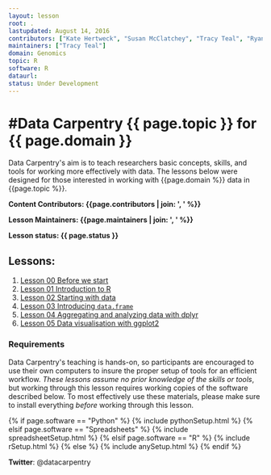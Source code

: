 ```yaml
---
layout: lesson
root: .
lastupdated: August 14, 2016
contributors: ["Kate Hertweck", "Susan McClatchey", "Tracy Teal", "Ryan Williams"]
maintainers: ["Tracy Teal"]
domain: Genomics
topic: R
software: R
dataurl:
status: Under Development
---
```


<!-- USING THIS LESSON TEMPLATE -->
<!-- Lesson specific information is taken from the YAML header at the top of the page -->

<!-- THE LESSON INFORMATION -->


#Data Carpentry {{ page.topic }} for {{ page.domain }}
=======

Data Carpentry's aim is to teach researchers basic concepts, skills,
and tools for working more effectively with data.
The lessons below were designed for those interested
in working with {{page.domain %}} data in {{page.topic %}}.


**Content Contributors: {{page.contributors | join: ', ' %}}**


**Lesson Maintainers: {{page.maintainers | join: ', ' %}}**


**Lesson status: {{ page.status }}**

<!--
  [Information on Lesson Status Categories]()
-->

<!-- ###### INDEX OF LESSONS ON THIS TOPIC ###### -->

## Lessons:


1. [Lesson 00 Before we start](00-before-we-start.html)
2. [Lesson 01 Introduction to R](01-intro-to-R.html)
3. [Lesson 02 Starting with data](02-starting-with-data.html)
4. [Lesson 03 Introducing `data.frame`](03-data-frames.html)
5. [Lesson 04 Aggregating and analyzing data with dplyr](04-dplyr.html)
6. [Lesson 05 Data visualisation with ggplot2](05-data-visualization.html)


### Requirements

Data Carpentry's teaching is hands-on, so participants are encouraged to use
their own computers to insure the proper setup of tools for an efficient workflow.
*These lessons assume no prior knowledge of the skills or tools*, but working
through this lesson requires working copies of the software described below.
To most effectively use these materials, please make sure to install everything
*before* working through this lesson.




{% if page.software == "Python" %}
{% include pythonSetup.html %}
{% elsif page.software == "Spreadsheets" %}
{% include spreadsheetSetup.html %}
{% elsif page.software == "R" %}
{% include rSetup.html %}
{% else %}
{% include anySetup.html %}
{% endif %}

<p><strong>Twitter</strong>: @datacarpentry
